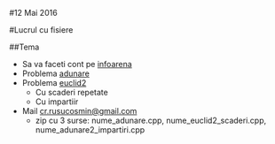 #12 Mai 2016

#Lucrul cu fisiere

##Tema

- Sa va faceti cont pe [infoarena](http://www.infoarena.ro/)
- Problema [adunare](http://www.infoarena.ro/problema/adunare)
- Problema [euclid2](http://www.infoarena.ro/problema/euclid2)
    - Cu scaderi repetate
    - Cu impartiir
- Mail cr.rusucosmin@gmail.com
    - zip cu 3 surse: nume_adunare.cpp, nume_euclid2_scaderi.cpp, nume_adunare2_impartiri.cpp
